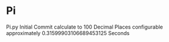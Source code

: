 # Pi
Pi.py Initial Commit calculate to 100 Decimal Places configurable approximately 0.31599903106689453125 Seconds
